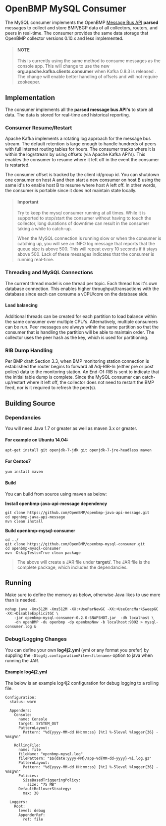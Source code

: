 # OpenBMP MySQL Consumer


The MySQL consumer implements the OpenBMP [Message Bus API](http://openbmp.org/#!docs/MESSAGE_BUS_API.md) **parsed** messages to collect and store BMP/BGP data of all collectors, routers, and peers in real-time. The consumer provides the same data storage that OpenBMP collector versions 0.10.x and less implemented.

> #### NOTE
> This is currently using the same method to consume messages as the console app. This will change to use the new **org.apache.kafka.clients.consumer** when Kafka 0.8.3 is released .  The change will enable better handling of offsets and will not require zookeeper. 
 

Implementation
--------------
The consumer implements all the **parsed message bus API's** to store all data.  The data is stored for real-time and historical reporting. 

### Consumer Resume/Restart
Apache Kafka implements a rotating log approach for the message bus stream.  The default retention is large enough to handle hundreds of peers with full internet routing tables for hours.  The consumer tracks where it is within the log/stream by using offsets (via Apache Kafka API's).  This enables the consumer to resume where it left off in the event the consumer is restarted.    

The consumer offset is tracked by the client id/group id.  You can shutdown one consumer on host A and then start a new consumer on host B using the same id's to enable host B to resume where host A left off.  In other words, the consumer is portable since it does not maintain state locally. 

> #### Important
> Try to keep the mysql consumer running at all times. While it is supported to stop/start the consumer without having to touch the collector, long durations of downtime can result in the consumer taking a while to catch-up.  
> 
> When the MySQL connection is running slow or when the consumer is catching up, you will see an INFO log message that reports that the queue size is above 500.  This will repeat every 10 seconds if it stays above 500.  Lack of these messages indicates that the consumer is running real-time. 

### Threading and MySQL Connections
The current thread model is one thread per topic. Each thread has it's own database connection.   This enables higher throughput/transactions with the database since each can consume a vCPU/core on the database side. 

#### Load balancing
Additional threads can be created for each partition to load balance within the same consumer over multiple CPU's.   Alternatively, multiple consumers can be run.   Peer messages are always within the same partition so that the consumer that is handling the partition will be able to maintain order.   The collector uses the peer hash as the key, which is used for partitioning. 

### RIB Dump Handling
Per BMP draft Section 3.3, when BMP monitoring station connection is established the router begins to forward all Adj-RIB-In (either pre or post policy) data to the monitoring station.  An End-Of-RIB is sent to indicate that the initial table dump is complete.   Since the MySQL consumer can catch-up/restart where it left off, the collector does not need to restart the BMP feed, nor is it required to refresh the peer(s).

Building Source
---------------

### Dependancies
You will need Java 1.7 or greater as well as maven 3.x or greater.

#### For example on Ubuntu 14.04:
    apt-get install git openjdk-7-jdk git openjdk-7-jre-headless maven
    
#### For Centos7
    yum install maven

#### Build
You can build from source using maven as below:

**Install openbmp-java-api-message dependency**
    
    git clone https://github.com/OpenBMP/openbmp-java-api-message.git
    cd openbmp-java-api-message
    mvn clean install

**Build openbmp-mysql-consumer**

    cd ../
    git clone https://github.com/OpenBMP/openbmp-mysql-consumer.git
    cd openbmp-mysql-consumer
    mvn -DskipTests=True clean package
    
> The above will create a JAR file under **target/**.  The JAR file is the complete package, which includes the dependancies. 

Running
-------
Make sure to define the memory as below, otherwise Java likes to use more than is needed.
    
    nohup java -Xmx512M -Xms512M -XX:+UseParNewGC -XX:+UseConcMarkSweepGC -XX:+DisableExplicitGC \
        -jar openbmp-mysql-consumer-0.2.0-SNAPSHOT.jar  -dh localhost \
        -dn openBMP -du openbmp -dp openbmpNow -b localhost:9092 > mysql-consumer.log &     

### Debug/Logging Changes
You can define your own **log4j2.yml** (yml or any format you prefer) by suppling the ```-Dlog4j.configurationFile=<filename>``` option to java when running the JAR.   

#### Example log4j2.yml 
The below is an example log4j2 configuration for debug logging to a rolling file.

```
Configuration:
  status: warn

  Appenders:
    Console:
      name: Console
      target: SYSTEM_OUT
      PatternLayout:
        Pattern: "%d{yyyy-MM-dd HH:mm:ss} [%t] %-5level %logger{36} - %msg%n"

    RollingFile:
      name: file
      fileName: "openbmp-mysql.log"
      filePattern: "$${date:yyyy-MM}/app-%d{MM-dd-yyyy}-%i.log.gz"
      PatternLayout:
        Pattern: "%d{yyyy-MM-dd HH:mm:ss} [%t] %-5level %logger{36} - %msg%n"
      Policies:
        SizeBasedTriggeringPolicy:
          size: "75 MB"
      DefaultRolloverStrategy:
        max: 30

  Loggers:
    Root:
      level: debug
      AppenderRef:
        ref: file

```


